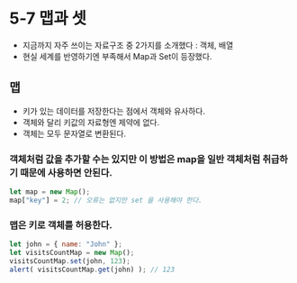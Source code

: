 # 5-7 맵과 셋
- 지금까지 자주 쓰이는 자료구조 중 2가지를 소개했다 : 객체, 배열
- 현실 세계를 반영하기엔 부족해서 Map과 Set이 등장했다.

## 맵
- 키가 있는 데이터를 저장한다는 점에서 객체와 유사하다.
- 객체와 달리 키값의 자료형엔 제약에 없다.
- 객체는 모두 문자열로 변환된다.

### 객체처럼 값을 추가할 수는 있지만 이 방법은 map을 일반 객체처럼 취급하기 때문에 사용하면 안된다.
```javascript
let map = new Map();
map["key"] = 2; // 오류는 없지만 set 을 사용해야 한다.
```

### 맵은 키로 객체를 허용한다.
```javascript
let john = { name: "John" };
let visitsCountMap = new Map();
visitsCountMap.set(john, 123);
alert( visitsCountMap.get(john) ); // 123
```


